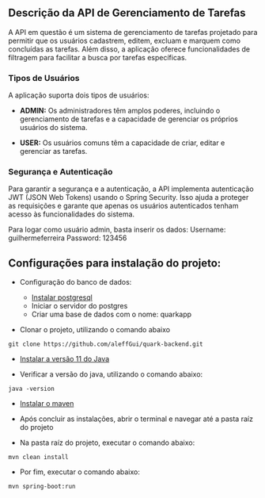 ## Descrição da API de Gerenciamento de Tarefas

A API em questão é um sistema de gerenciamento de tarefas projetado para permitir que os usuários cadastrem, editem, excluam e marquem como concluídas as tarefas. Além disso, a aplicação oferece funcionalidades de filtragem para facilitar a busca por tarefas específicas.

### Tipos de Usuários

A aplicação suporta dois tipos de usuários:

- **ADMIN:** Os administradores têm amplos poderes, incluindo o gerenciamento de tarefas e a capacidade de gerenciar os próprios usuários do sistema.

- **USER:** Os usuários comuns têm a capacidade de criar, editar e gerenciar as tarefas.

### Segurança e Autenticação

Para garantir a segurança e a autenticação, a API implementa autenticação JWT (JSON Web Tokens) usando o Spring Security. Isso ajuda a proteger as requisições e garante que apenas os usuários autenticados tenham acesso às funcionalidades do sistema.

Para logar como usuário admin, basta inserir os dados:
Username: guilhermeferreira
Password: 123456

## Configurações para instalação do projeto:

- Configuração do banco de dados:
  - [Instalar postgresql](https://www.postgresql.org/download/)
  - Iniciar o servidor do postgres
  - Criar uma base de dados com o nome: quarkapp

- Clonar o projeto, utilizando o comando abaixo
```
git clone https://github.com/aleffGui/quark-backend.git
```

- [Instalar a versão 11 do Java](https://adoptium.net/temurin/releases/?version=11)

- Verificar a versão do java, utilizando o comando abaixo:
```
java -version
```
- [Instalar o maven](https://maven.apache.org/download.cgi)

- Após concluir as instalações, abrir o terminal e navegar até a pasta raíz do projeto

-  Na pasta raíz do projeto, executar o comando abaixo:
```
mvn clean install
```
- Por fim, executar o comando abaixo:
```
mvn spring-boot:run
```
